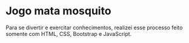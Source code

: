 # Jogo mata mosquito

Para se divertir e exercitar conhecimentos, realizei esse processo feito somente com HTML, CSS, Bootstrap e JavaScript.
